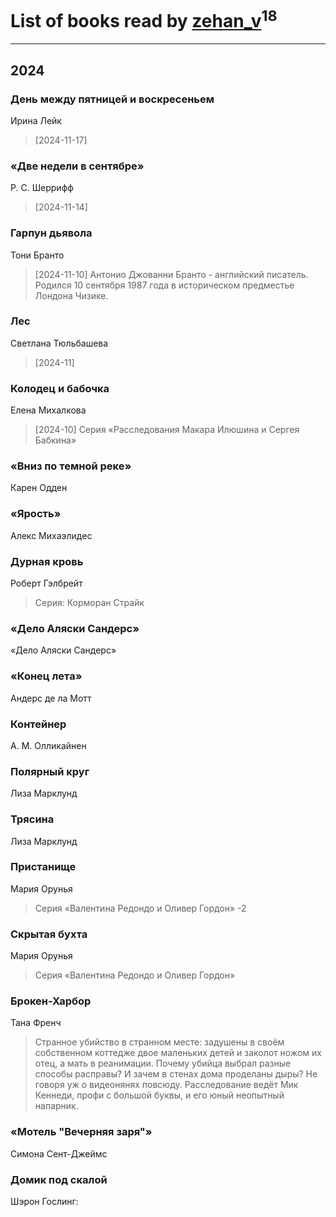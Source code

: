 # List of books read by [zehan_v](http://vk.com/id174598622)<sup>18</sup>
---

## 2024

### День между пятницей и воскресеньем
Ирина Лейк
> [2024-11-17] 


### «Две недели в сентябре»
Р. С. Шеррифф
> [2024-11-14] 


### Гарпун дьявола
Тони Бранто
> [2024-11-10] Антонио Джованни Бранто - английский писатель. Родился 10 сентября 1987 года в историческом предместье Лондона Чизике.


### Лес
Светлана Тюльбашева
> [2024-11] 


### Колодец и бабочка
Елена Михалкова
> [2024-10] Серия «Расследования Макара Илюшина и Сергея Бабкина»


### «Вниз по темной реке»
Карен Одден


### «Ярость»
Алекс Михаэлидес


### Дурная кровь
Роберт Гэлбрейт
> Серия: Корморан Страйк


### «Дело Аляски Сандерс»
«Дело Аляски Сандерс»


### «Конец лета»
Андерс де ла Мотт


### Контейнер
А. М. Олликайнен


### Полярный круг
Лиза Марклунд


### Трясина
Лиза Марклунд


### Пристанище
Мария Орунья
> Серия «Валентина Редондо и Оливер Гордон» -2


### Скрытая бухта
Мария Орунья
> Серия «Валентина Редондо и Оливер Гордон»


### Брокен-Харбор
Тана Френч
> Странное убийство в странном месте: задушены в своём собственном коттедже двое маленьких детей и заколот ножом их отец, а мать в реанимации. Почему убийца выбрал разные способы расправы? И зачем в стенах дома проделаны дыры? Не говоря уж о видеонянях повсюду. Расследование ведёт Мик Кеннеди, профи с большой буквы, и его юный неопытный напарник.


### «Мотель "Вечерняя заря"»
Симона Сент-Джеймс


### Домик под скалой
Шэрон Гослинг:



